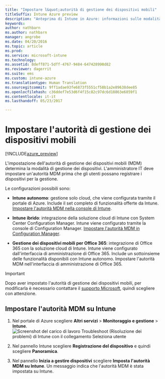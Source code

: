 ```yaml
---
title: "Impostare l&quot;autorità di gestione dei dispositivi mobili"
titleSuffix: Intune Azure preview
description: "Anteprima di Intune in Azure: informazioni sulle modalità di impostazione dell&quot;autorità di gestione dei dispositivi mobili in Intune. "
keywords: 
author: nathbarn
ms.author: nathbarn
manager: angrobe
ms.date: 04/20/2016
ms.topic: article
ms.prod: 
ms.service: microsoft-intune
ms.technology: 
ms.assetid: 8deff871-5dff-4767-9484-647428998d82
ms.reviewer: dagerrit
ms.suite: ems
ms.custom: intune-azure
ms.translationtype: Human Translation
ms.sourcegitcommit: 9ff1adae93fe6873f5551cf58b1a2e89638dee85
ms.openlocfilehash: c36ddef7e53d6f4f15c82c97dc6d18863e6859f1
ms.contentlocale: it-it
ms.lasthandoff: 05/23/2017

---
```


# <a name="set-the-mobile-device-management-authority"></a>Impostare l'autorità di gestione dei dispositivi mobili

[!INCLUDE[azure_preview](./includes/azure_preview.md)]

L'impostazione dell'autorità di gestione dei dispositivi mobili (MDM) determina la modalità di gestione dei dispositivi. L'amministratore IT deve impostare un'autorità MDM prima che gli utenti possano registrare i dispositivi per la gestione.

Le configurazioni possibili sono:

- **Intune autonomo**: gestione solo cloud, che viene configurata tramite il portale di Azure. Include il set completo di funzionalità offerte da Intune. [Impostare l'autorità MDM nella console di Intune](#mdm-authority-set-to-intune).

- **Intune ibrido**: integrazione della soluzione cloud di Intune con System Center Configuration Manager. Intune viene configurato tramite la console di Configuration Manager. [Impostare l'autorità MDM in Configuration Manager](https://docs.microsoft.com/sccm/mdm/deploy-use/configure-intune-subscription).

- **Gestione dei dispositivi mobili per Office 365**: integrazione di Office 365 con la soluzione cloud di Intune. Intune viene configurato dall'interfaccia di amministrazione di Office 365. Include un sottoinsieme delle funzionalità disponibili con Intune autonomo. Impostare l'autorità MDM nell'interfaccia di amministrazione di Office 365.

>[!IMPORTANT]
>Dopo aver impostato l'autorità di gestione dei dispositivi mobili, per modificarla è necessario contattare il [supporto Microsoft](https://docs.microsoft.com/intune-classic/troubleshoot/get-support), quindi scegliere con attenzione.

## <a name="set-mdm-authority-to-intune"></a>Impostare l'autorità MDM su Intune

1. Nel portale di Azure scegliere **Altri servizi** > **Monitoraggio e gestione** > **Intune**.
  ![Screenshot del carico di lavoro Troubleshoot (Risoluzione dei problemi) di Intune con il collegamento Seleziona utente](media/set-mdm-auth.png)
2. Nel pannello Intune scegliere **Registrazione del dispositivo** e quindi scegliere **Panoramica**.

3. Nel pannello **Inizia a gestire dispositivi** scegliere **Imposta l'autorità MDM su Intune**. Un messaggio indica che l'autorità MDM è stata impostata su Intune.

